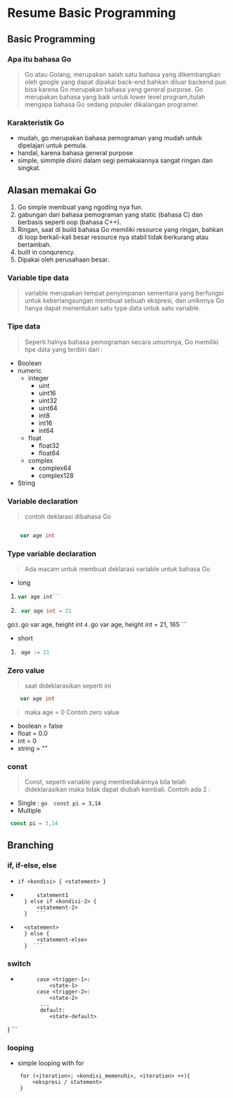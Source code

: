 # Resume Basic Programming

## Basic Programming
### Apa itu bahasa Go
> Go atau Golang, merupakan salah satu bahasa yang dikembangkan oleh google yang dapat dipakai back-end bahkan diluar backend pun bisa karena Go merupakan bahasa yang general purpose. Go merupakan bahasa yang baik untuk lower level program,itulah mengapa bahasa Go sedang populer dikalangan programer.

### Karakteristik Go 
* mudah, go merupakan bahasa pemograman yang mudah untuk dipelajari untuk pemula.
* handal, karena bahasa general purpose
* simple, simmple disini dalam segi pemakaiannya sangat ringan dan singkat.

## Alasan memakai Go
1. Go simple membuat yang ngoding nya fun.
2. gabungan dari bahasa pemograman yang static (bahasa C) dan berbasis seperti oop (bahasa C++).
3. Ringan, saat di build bahasa Go memiliki resource yang ringan, bahkan di loop berkali-kali besar resource nya stabil tidak berkurang atau bertambah.
4. built in conqurency.
5. Dipakai oleh perusahaan besar.

### Variable tipe data
> variable merupakan tempat penyimpanan sementara yang berfungsi untuk keberlangsungan membuat sebuah ekspresi, dan uniknnya Go hanya dapat menentukan satu type data untuk satu variable.

### Tipe data
> Seperti halnya bahasa pemograman secara umumnya, Go memiliki tipe data yang terdiiri dari :
* Boolean
* numeric 
    + integer
        - uint
        - uint16
        - uint32
        - uint64
        - int8
        - int16
        - int64
    + float
        - float32
        - float64
    + complex
        - complex64
        - complex128
* String

### Variable declaration 
> contoh deklarasi dibahasa Go
```go

    var age int

```

### Type variable declaration 
> Ada macam untuk membuat deklarasi variable untuk bahasa Go

* long

 1. ```go
    var age int```
2. ```go
    var age int = 21
 go```
3. ```go
    var age, height int ```
4. ```go
    var age, height int = 21, 165 ```

* short

1. ```go 
    age := 21
    ```

### Zero value
> saat dideklarasikan seperti ini
```go 
    var age int
```
> maka age = 0
> Contoh zero value
 * boolean = false
 * float = 0.0
 * int = 0
 * string = ""

### const 
> Const, seperti variable yang membedakannya bila telah dideklarasikan maka tidak dapat diubah kembali.
> Contoh ada 2 :
* Single : ```go  const pi = 3,14 ```
* Multiple 
```go
 const pi = 3,14 
```

## Branching
### if, if-else, else
* ``` if <kondisi> { <statement> } ```
* ``` if <kondisi> {
        statement1
    } else if <kondisi-2> {
        <statement-2>
    }   ```
* ``` if <kondisi> {
    <statement>
    } else {
        <statement-else>
    }  ```
### switch 
* ``` switch <trigger> {
        case <trigger-1>:
            <state-1>
        case <trigger-2>:
            <state-2>
         ...
         default: 
            <state-default>
} ```

### looping
* simple looping with for
```
    for (<iteration>; <kondisi_memenuhi>, <iteration> ++){
        <ekspresi / statement> 
    }
```
